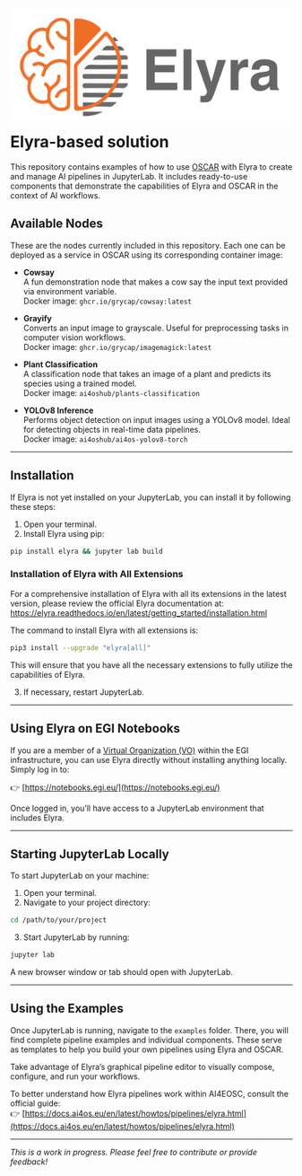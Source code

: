 # ![Elyra Logo](https://raw.githubusercontent.com/ai4os/ai4-compose/main/img/elyra-horizontal-color.svg) Elyra-based solution

This repository contains examples of how to use [OSCAR](https://oscar.egi.eu) with Elyra to create and manage AI pipelines in JupyterLab. It includes ready-to-use components that demonstrate the capabilities of Elyra and OSCAR in the context of AI workflows.

## Available Nodes

These are the nodes currently included in this repository. Each one can be deployed as a service in OSCAR using its corresponding container image:

- **Cowsay**  
  A fun demonstration node that makes a cow say the input text provided via environment variable.  
  Docker image: `ghcr.io/grycap/cowsay:latest`

- **Grayify**  
  Converts an input image to grayscale. Useful for preprocessing tasks in computer vision workflows.  
  Docker image: `ghcr.io/grycap/imagemagick:latest`

- **Plant Classification**  
  A classification node that takes an image of a plant and predicts its species using a trained model.  
  Docker image: `ai4oshub/plants-classification`

- **YOLOv8 Inference**  
  Performs object detection on input images using a YOLOv8 model. Ideal for detecting objects in real-time data pipelines.  
  Docker image: `ai4oshub/ai4os-yolov8-torch`

---

## Installation

If Elyra is not yet installed on your JupyterLab, you can install it by following these steps:

1. Open your terminal.
2. Install Elyra using pip:

```bash
pip install elyra && jupyter lab build
```

### Installation of Elyra with All Extensions

For a comprehensive installation of Elyra with all its extensions in the latest version, please review the official Elyra documentation at:  
https://elyra.readthedocs.io/en/latest/getting_started/installation.html

The command to install Elyra with all extensions is:

```bash
pip3 install --upgrade "elyra[all]"
```

This will ensure that you have all the necessary extensions to fully utilize the capabilities of Elyra.

3. If necessary, restart JupyterLab.

---

## Using Elyra on EGI Notebooks

If you are a member of a [Virtual Organization (VO)](https://www.egi.eu/virtual-organisations/) within the EGI infrastructure, you can use Elyra directly without installing anything locally. Simply log in to:

👉 [https://notebooks.egi.eu/](https://notebooks.egi.eu/)

Once logged in, you’ll have access to a JupyterLab environment that includes Elyra.

---

## Starting JupyterLab Locally

To start JupyterLab on your machine:

1. Open your terminal.
2. Navigate to your project directory:

```bash
cd /path/to/your/project
```

3. Start JupyterLab by running:

```bash
jupyter lab
```

A new browser window or tab should open with JupyterLab.

---

## Using the Examples

Once JupyterLab is running, navigate to the `examples` folder. There, you will find complete pipeline examples and individual components. These serve as templates to help you build your own pipelines using Elyra and OSCAR.

Take advantage of Elyra’s graphical pipeline editor to visually compose, configure, and run your workflows.

To better understand how Elyra pipelines work within AI4EOSC, consult the official guide:  
👉 [https://docs.ai4os.eu/en/latest/howtos/pipelines/elyra.html](https://docs.ai4os.eu/en/latest/howtos/pipelines/elyra.html)

---

*This is a work in progress. Please feel free to contribute or provide feedback!*
